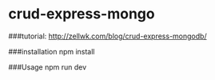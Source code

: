# crud-express-mongo
###tutorial:
http://zellwk.com/blog/crud-express-mongodb/

###installation
npm install

###Usage
npm run dev
